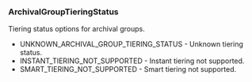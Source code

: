 ### ArchivalGroupTieringStatus
Tiering status options for archival groups.

- UNKNOWN_ARCHIVAL_GROUP_TIERING_STATUS - Unknown tiering status.
- INSTANT_TIERING_NOT_SUPPORTED - Instant tiering not supported.
- SMART_TIERING_NOT_SUPPORTED - Smart tiering not supported.
